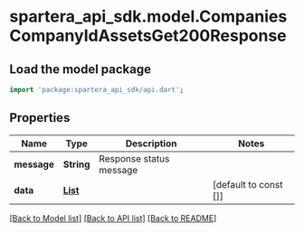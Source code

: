 # spartera_api_sdk.model.CompaniesCompanyIdAssetsGet200Response

## Load the model package
```dart
import 'package:spartera_api_sdk/api.dart';
```

## Properties
Name | Type | Description | Notes
------------ | ------------- | ------------- | -------------
**message** | **String** | Response status message | 
**data** | [**List<Asset>**](Asset.md) |  | [default to const []]

[[Back to Model list]](../README.md#documentation-for-models) [[Back to API list]](../README.md#documentation-for-api-endpoints) [[Back to README]](../README.md)


